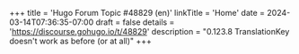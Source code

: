+++
title = 'Hugo Forum Topic #48829 (en)'
linkTitle = 'Home'
date = 2024-03-14T07:36:35-07:00
draft = false
details = 'https://discourse.gohugo.io/t/48829'
description = "0.123.8 TranslationKey doesn't work as before (or at all)"
+++
